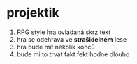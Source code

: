 # projektik

1. RPG style hra ovládaná skrz text
2. hra se odehrava ve **strašidelném** lese
3. hra bude mít několik konců
4. bude mi to trvat fakt fekt hodne dlouho

